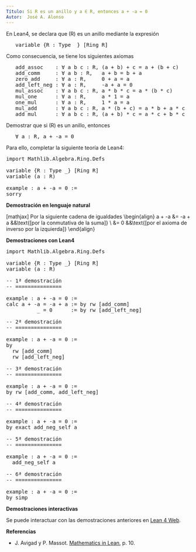 ```yaml
---
Título: Si R es un anillo y a ∈ R, entonces a + -a = 0
Autor:  José A. Alonso
---
```


En Lean4, se declara que \(R\) es un anillo mediante la expresión
<pre lang="text">
   variable {R : Type _} [Ring R]
</pre>
Como consecuencia, se tiene los siguientes axiomas
<pre lang="text">
   add_assoc    : ∀ a b c : R, (a + b) + c = a + (b + c)
   add_comm     : ∀ a b : R,   a + b = b + a
   zero_add     : ∀ a : R,     0 + a = a
   add_left_neg : ∀ a : R,     -a + a = 0
   mul_assoc    : ∀ a b c : R, a * b * c = a * (b * c)
   mul_one      : ∀ a : R,     a * 1 = a
   one_mul      : ∀ a : R,     1 * a = a
   mul_add      : ∀ a b c : R, a * (b + c) = a * b + a * c
   add_mul      : ∀ a b c : R, (a + b) * c = a * c + b * c
</pre>

Demostrar que si \(R\) es un anillo, entonces
<pre lang="text">
   ∀ a : R, a + -a = 0
</pre>

Para ello, completar la siguiente teoría de Lean4:

<pre lang="lean">
import Mathlib.Algebra.Ring.Defs

variable {R : Type _} [Ring R]
variable (a : R)

example : a + -a = 0 :=
sorry
</pre>
<!--more-->

<b>Demostración en lenguaje natural</b>

[mathjax]
Por la siguiente cadena de igualdades
\begin{align}
   a + -a &= -a + a    &&\text{[por la conmutativa de la suma]} \\
          &= 0         &&\text{[por el axioma de inverso por la izquierda]}
\end{align}

<b>Demostraciones con Lean4</b>

<pre lang="lean">
import Mathlib.Algebra.Ring.Defs

variable {R : Type _} [Ring R]
variable (a : R)

-- 1ª demostración
-- ===============

example : a + -a = 0 :=
calc a + -a = -a + a := by rw [add_comm]
          _ = 0      := by rw [add_left_neg]

-- 2ª demostración
-- ===============

example : a + -a = 0 :=
by
  rw [add_comm]
  rw [add_left_neg]

-- 3ª demostración
-- ===============

example : a + -a = 0 :=
by rw [add_comm, add_left_neg]

-- 4ª demostración
-- ===============

example : a + -a = 0 :=
by exact add_neg_self a

-- 5ª demostración
-- ===============

example : a + -a = 0 :=
  add_neg_self a

-- 6ª demostración
-- ===============

example : a + -a = 0 :=
by simp
</pre>

<b>Demostraciones interactivas</b>

Se puede interactuar con las demostraciones anteriores en <a href="https://lean.math.hhu.de/#url=https://raw.githubusercontent.com/jaalonso/Calculemus2/main/src/Suma_con_opuesto.lean" rel="noopener noreferrer" target="_blank">Lean 4 Web</a>.

<b>Referencias</b>

<ul>
<li> J. Avigad y P. Massot. <a href="https://bit.ly/3U4UjBk">Mathematics in Lean</a>, p. 10.</li>
</ul>

